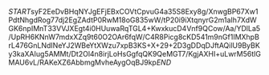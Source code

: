 $START$syF2EeDvBHqNYJgEFjEBxCOVtCpvuG4a35S8Exy8g/XnwgBP67Xw1PdtNhgdRog77dj2EgZAdtP0RwM18oG835wW/tP20i9iXtqnyrG2m1aIh7XdWGK6npIMnT33VVJXEgt4i0HUuwaRqTGL4+KwxkucD4Vnf9QCow/Aa/YDlLa5/UpRH6KNnW7mdxXZq9t60O2OAr6fqW/C4R8Picg8cKD541m9nGf1IMXhpBrL476GnLNdINeYJ2WBeYtXWzu7xpB3KS+X+29+2D3gDDqDJftAQilU9ByBKy3kaXAIug5AMMt/Dt2Ol4n8irjLoHsGgfqQK9QeMGT7/KgjAXHI+uLwrM56tlGMAU6vL/RAKeXZ6AbbmgMvheAygOqBJ9kp$END$
